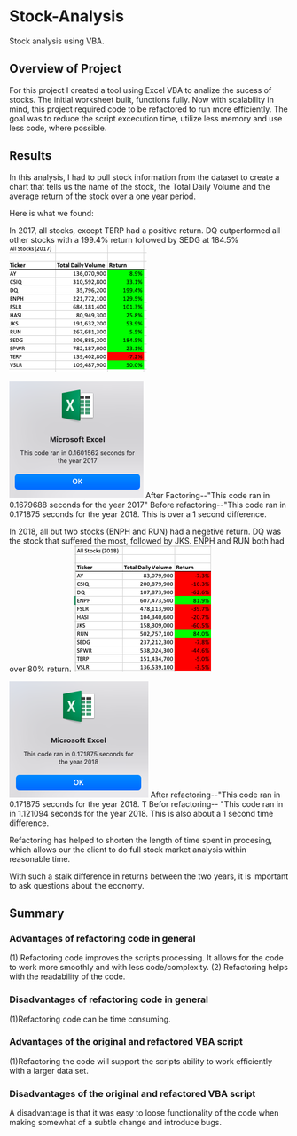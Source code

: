 # Stock-Analysis
Stock analysis using VBA.

## Overview of Project
For this project I created a tool using Excel VBA to analize the sucess of stocks. The initial worksheet built, functions fully. Now with scalability in mind, this project required code to be refactored to run more efficiently. The goal was to reduce the script excecution time, utilize less memory and use less code, where possible. 

## Results
In this analysis, I had to pull stock information from the dataset to create a chart that tells us the name of the stock, the Total Daily Volume and the average return of the stock over a one year period. 

Here is what we found:

In 2017, all stocks, except TERP had a positive return. DQ outperformed all other stocks with a 199.4% return followed by SEDG at 184.5% 
![2017_Stock_Performance](Resources/2017_Stock_Performance.png)

![VBA_Challenge_2017](Resources/VBA_Challenge_2017..png)
After Factoring--"This code ran in 0.1679688 seconds for the year 2017"
Before refactoring--"This code ran in 0.171875 seconds for the year 2018. This is over a 1 second difference. 

In 2018, all but two stocks (ENPH and RUN) had a negetive return. DQ was the stock that suffered the most, followed by JKS. ENPH and RUN both had over 80% return. 
![2018_Stock_Performance](Resources/2018_Stock_Performance.png)

![VBA_Challenge_2018](Resources/VBA_Challenge_2018.png)
After refactoring--"This code ran in 0.171875 seconds for the year 2018. T
Befor refactoring-- "This code ran in in 1.121094 seconds for the year 2018. This is also about a 1 second time difference. 

Refactoring has helped to shorten the length of time spent in procesing, which allows our the client to do  full stock market analysis within reasonable time. 

With such a stalk difference in returns between the two years, it is important to ask questions about the economy. 

## Summary

### Advantages of refactoring code in general
(1) Refactoring code improves the scripts processing. It allows for the code to work more smoothly and with less code/complexity.
(2) Refactoring helps with the readability of the code.

### Disadvantages of refactoring code in general
(1)Refactoring code can be time consuming.  

### Advantages of the original and refactored VBA script
(1)Refactoring the code will support the scripts ability to work efficiently with a larger data set. 

### Disadvantages of the original and refactored VBA script
A disadvantage is that it was easy to loose functionality of the code when making somewhat of a subtle change and introduce bugs. 
